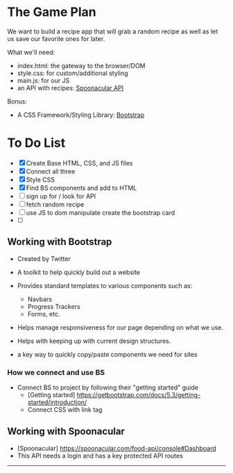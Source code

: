 # The Game Plan

We want to build a recipe app that will grab a random recipe as well as let us save our favorite ones for later.

What we'll need:

- index.html: the gateway to the browser/DOM
- style.css: for custom/additional styling
- main.js: for our JS
- an API with recipes: [Spoonacular API](https://spoonacular.com/food-api)

Bonus:

- A CSS Framework/Styling Library: [Bootstrap](https://getbootstrap.com/)

# To Do List

- [x] Create Base HTML, CSS, and JS files
- [x] Connect all three
- [x] Style CSS
- [x] Find BS components and add to HTML
- [ ] sign up for / look for API
- [ ] fetch random recipe
- [ ] use JS to dom manipulate create the bootstrap card
- [ ] 

## Working with Bootstrap
- Created by Twitter
- A toolkit to help quickly build out a website
- Provides standard templates to various components such as:
    - Navbars
    - Progress Trackers
    - Forms, etc.
- Helps manage responsiveness for our page depending on what we use.
- Helps with keeping up with current design structures.

- a key way to quickly copy/paste components we need for sites

### How we connect and use BS

- Connect BS to project by following their "getting started" guide
    - [Getting started] https://getbootstrap.com/docs/5.3/getting-started/introduction/
    - Connect CSS with link tag 

## Working with Spoonacular 
 - [Spoonacular] https://spoonacular.com/food-api/console#Dashboard
 - This API needs a login and has a key protected API routes
<hr>
